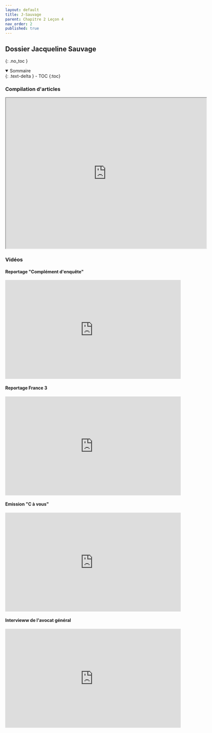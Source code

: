 ```yaml
---
layout: default
title: J-Sauvage
parent: Chapitre 2 Leçon 4
nav_order: 2
published: true
---
```

## Dossier Jacqueline Sauvage
{: .no_toc }

<details open markdown="block">
  <summary>
    Sommaire
  </summary>
  {: .text-delta }
- TOC
{:toc}
</details>

### Compilation d'articles

<iframe src="https://drive.google.com/file/d/1JQtFMbuEgfw7V1OXKeoCKhZu9vV9mCT4/preview" width="640" height="480" allow="autoplay"></iframe>

### Vidéos

#### **Reportage "Complément d'enquête"**  

<iframe width="560" height="315" src="https://www.youtube.com/embed/noV-efSYzfc?si=TbQbn04D6kY00GER" title="YouTube video player" frameborder="0" allow="accelerometer; autoplay; clipboard-write; encrypted-media; gyroscope; picture-in-picture; web-share" allowfullscreen></iframe>

#### **Reportage France 3**

<iframe width="560" height="315" src="https://www.youtube.com/embed/Y99yYMSnxqM?si=K-E-3vOACERt2wt6" title="YouTube video player" frameborder="0" allow="accelerometer; autoplay; clipboard-write; encrypted-media; gyroscope; picture-in-picture; web-share" allowfullscreen></iframe>

#### **Emission "C à vous"**

<iframe width="560" height="315" src="https://www.youtube.com/embed/nnbAc7jYFYE?si=rB6GVcc5vMVKUsB1" title="YouTube video player" frameborder="0" allow="accelerometer; autoplay; clipboard-write; encrypted-media; gyroscope; picture-in-picture; web-share" allowfullscreen></iframe>

#### **Intervieww de l'avocat général**

<iframe width="560" height="315" src="https://www.youtube.com/embed/Mkel179THSY?si=P-Nl1sXL436nDzuI" title="YouTube video player" frameborder="0" allow="accelerometer; autoplay; clipboard-write; encrypted-media; gyroscope; picture-in-picture; web-share" allowfullscreen></iframe>


